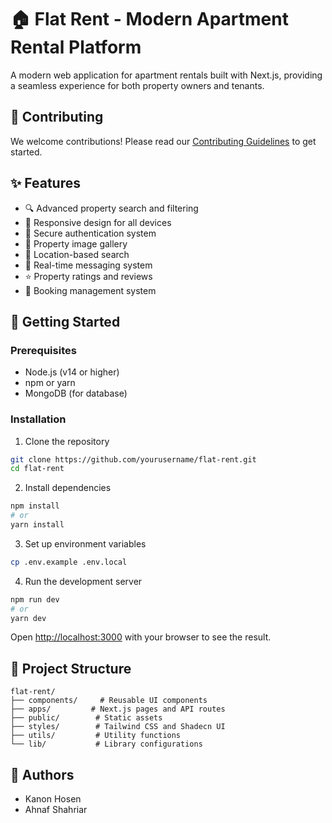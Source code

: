 # 🏠 Flat Rent - Modern Apartment Rental Platform

A modern web application for apartment rentals built with Next.js, providing a seamless experience for both property owners and tenants.

## 🤝 Contributing

We welcome contributions! Please read our [Contributing Guidelines](./CONTRIBUTING.md) to get started.

## ✨ Features

- 🔍 Advanced property search and filtering
- 📱 Responsive design for all devices
- 🔐 Secure authentication system
- 📸 Property image gallery
- 📍 Location-based search
- 💬 Real-time messaging system
- ⭐ Property ratings and reviews
- 📅 Booking management system

## 🚀 Getting Started

### Prerequisites

- Node.js (v14 or higher)
- npm or yarn
- MongoDB (for database)

### Installation

1. Clone the repository

```bash
git clone https://github.com/yourusername/flat-rent.git
cd flat-rent
```

2. Install dependencies

```bash
npm install
# or
yarn install
```

3. Set up environment variables

```bash
cp .env.example .env.local
```

4. Run the development server

```bash
npm run dev
# or
yarn dev
```

Open [http://localhost:3000](http://localhost:3000) with your browser to see the result.


## 📝 Project Structure

```
flat-rent/
├── components/     # Reusable UI components
├── apps/         # Next.js pages and API routes
├── public/        # Static assets
├── styles/        # Tailwind CSS and Shadecn UI
├── utils/         # Utility functions
└── lib/           # Library configurations
```


## 👥 Authors

- Kanon Hosen
- Ahnaf Shahriar

```

```
